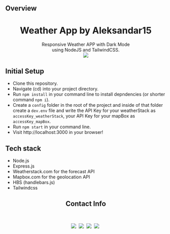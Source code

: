 ## Overview

<h1 align='center'>Weather App by Aleksandar15</h1>
<p align='center'>
Responsive Weather APP with Dark Mode <br>using NodeJS and TailwindCSS. <br>
<a href="https://weather-app-alek.onrender.com" target="_blank"><img src="https://img.shields.io/badge/LIVE_DEMO-WeatherApp-9cf.svg?style=flat"></a>
</p>

## Initial Setup

- Clone this repository.
- Navigate (cd) into your project directory.
- Run `npm install` in your command line to install depndencies (or shorter command `npm i`).
- Create a `config` folder in the root of the project and inside of that folder create a `dev.env` file and write the API Key for your weatherStack as `accessKey_weatherStack`, your API Key for your mapBox as `accessKey_mapBox`.
- Run `npm start` in your command line.
- Visit http://localhost:3000 in your browser!

## Tech stack

- Node.js
- Express.js
- Weatherstack.com for the forecast API
- Mapbox.com for the geolocation API
- HBS (handlebars.js)
- Tailwindcss

<h2 align='center'>Contact Info</h2>
<br/>
<p align='center'>
    <a href="https://instagram.com/aleksandarr15"><img src="https://img.shields.io/badge/instagram.com-@aleksandarr15-red?style=flat&logo=instagram"></a>&nbsp;
    <a href="mailto:aleksandarangelov15@hotmail.com"><img src="https://img.shields.io/badge/email-aleksandarangelov15@hotmail.com-black?style=flat&logo=gmail"></a>&nbsp;
    <a href="https://aleksandar15.github.io/portfolio"><img src="https://img.shields.io/badge/portfolio-aleksandar15.github.io-green?style=flat"></a>&nbsp;
    <a href="https://www.linkedin.com/in/aleksandar15"><img src="https://img.shields.io/badge/linkedin-aleksandar15.github.io-blue?style=flat&logo=linkedin"></a>&nbsp;
</p>
